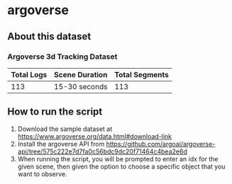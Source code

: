 # argoverse

## About this dataset

### Argoverse 3d Tracking Dataset

Total Logs | Scene Duration | Total Segments
--- | --- | ---
113 | 15-30 seconds | 113

## How to run the script

1. Download the sample dataset at https://www.argoverse.org/data.html#download-link
2. Install the argoverse API from https://github.com/argoai/argoverse-api/tree/575c222e7d7fa0c56bdc9dc20f71464c4bea2e6d
3. When running the script, you will be prompted to enter an idx for the given scene, then given the option to choose a specific object that you want to observe.
